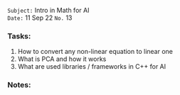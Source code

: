 `Subject:` Intro in Math for AI
<br />`Date:` 11 Sep 22 `No.` 13

### Tasks:
1. How to convert any non-linear equation to linear one
2. What is PCA and how it works
3. What are used libraries / frameworks in C++ for AI

### Notes: